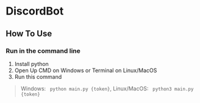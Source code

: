 # DiscordBot

## How To Use

### Run in the command line
1. Install python 
2. Open Up CMD on Windows or Terminal on Linux/MacOS
3. Run this command
> Windows: ```
> python main.py {token}```,
> Linux/MacOS: ```
> python3 main.py {token}``` 
